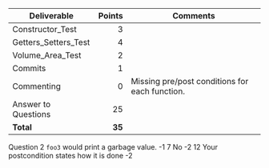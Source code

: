 | Deliverable          | Points | Comments |
| -------------------- | ------:| ---------|
| Constructor_Test     |  3     | |
| Getters_Setters_Test |  4     | |
| Volume_Area_Test     |  2     | |
| Commits              |  1     | |
| Commenting           |  0     | Missing pre/post conditions for each function. |
| Answer to Questions  |  25    | |
| **Total**            | **35** | |

Question
2 `foo3` would print a garbage value. -1
7 No -2
12 Your postcondition states how it is done -2
